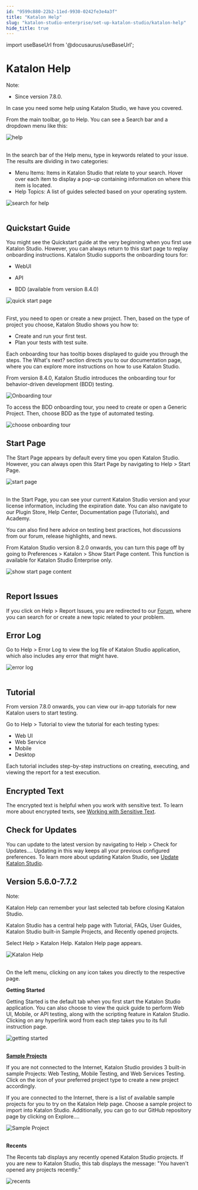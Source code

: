 ```yaml
---
id: "9599c880-22b2-11ed-9930-0242fe3e4a3f"
title: "Katalon Help"
slug: "katalon-studio-enterprise/set-up-katalon-studio/katalon-help"
hide_title: true
---
```

import useBaseUrl from '@docusaurus/useBaseUrl';


# <a id="id" class="anchor_top_offset"/><a id="ariaid-title1" class="anchor_top_offset"/>Katalon Help

<div xmlns="http://www.w3.org/1999/xhtml" className="note note note_note"><span className="note__title">Note:</span> <ul className="ul"><li className="li"><p className="p">Since version 7.8.0.</p></li></ul></div>
<p xmlns="http://www.w3.org/1999/xhtml" className="p">In case you need some help using Katalon Studio, we have you covered.</p> 
<p xmlns="http://www.w3.org/1999/xhtml" className="p">From the main toolbar, go to <span className="ph uicontrol">Help</span>. You can see a <span className="ph uicontrol">Search</span> bar and a dropdown menu like this:</p> 
<p xmlns="http://www.w3.org/1999/xhtml" className="p"><img className="image" src={useBaseUrl("https://github.com/katalon-studio/docs-images/raw/master/katalon-studio/docs/katalon-help/quickstart-guide.png")} width={500} alt="help" /><br /><br /></p> 
<p xmlns="http://www.w3.org/1999/xhtml" className="p">In the search bar of the <span className="ph uicontrol">Help</span> menu, type in keywords related to your issue. The results are dividing in two categories:</p> 
<ul xmlns="http://www.w3.org/1999/xhtml" className="ul"><li className="li">Menu Items: Items in Katalon Studio that relate to your search. Hover over each item to display a pop-up containing information on where this item is located.</li><li className="li">Help Topics: A list of guides selected based on your operating system.</li></ul> 
<p xmlns="http://www.w3.org/1999/xhtml" className="p"><img className="image" src={useBaseUrl("https://github.com/katalon-studio/docs-images/raw/master/katalon-studio/docs/katalon-help/search-help.png")} alt="search for help" /><br /><br /></p> 

## <a id="id_1" class="anchor_top_offset"/>Quickstart Guide

<div xmlns="http://www.w3.org/1999/xhtml" className="p">You might see the <span className="ph uicontrol">Quickstart guide</span> at the very beginning when you first use Katalon Studio. However, you can always return to this start page to replay onboarding instructions. Katalon Studio supports the onboarding tours for:<ul className="ul"><li className="li"><p className="p">WebUI</p></li><li className="li"><p className="p">API</p></li><li className="li"><p className="p">BDD (available from version 8.4.0)</p></li></ul></div>
<p xmlns="http://www.w3.org/1999/xhtml" className="p"><img className="image" src={useBaseUrl("https://github.com/katalon-studio/docs-images/raw/master/katalon-studio/docs/katalon-help/quick-start-page-full.png")} alt="quick start page" /><br /><br /></p> 
<p xmlns="http://www.w3.org/1999/xhtml" className="p">First, you need to open or create a new project. Then, based on the type of project you choose, Katalon Studio shows you how to:</p> 
<ul xmlns="http://www.w3.org/1999/xhtml" className="ul"><li className="li">Create and run your first test.</li><li className="li">Plan your tests with test suite.</li></ul> 
<p xmlns="http://www.w3.org/1999/xhtml" className="p">Each onboarding tour has tooltip boxes displayed to guide you through the steps. The <span className="ph uicontrol">What's next?</span> section directs you to our documentation page, where you can explore more instructions on how to use Katalon Studio.</p> 
<p xmlns="http://www.w3.org/1999/xhtml" className="p">From version 8.4.0, Katalon Studio introduces the onboarding tour for behavior-driven development (BDD) testing.</p> 
<p xmlns="http://www.w3.org/1999/xhtml" className="p"><img className="image" width={750} src={useBaseUrl("/95a0f470-22b2-11ed-9930-0242fe3e4a3f.png")} alt="Onboarding tour" /></p> 
<p xmlns="http://www.w3.org/1999/xhtml" className="p">To access the BDD onboarding tour, you need to create or open a <span className="ph uicontrol">Generic Project</span>. Then, choose <span className="ph uicontrol">BDD</span> as the type of automated testing. </p> 
<p xmlns="http://www.w3.org/1999/xhtml" className="p"><img className="image" width={400} src={useBaseUrl("/959fbbf0-22b2-11ed-9930-0242fe3e4a3f.png")} alt="choose onboarding tour" /></p> 

## <a id="id_2" class="anchor_top_offset"/>Start Page

<p xmlns="http://www.w3.org/1999/xhtml" className="p">The <span className="ph uicontrol">Start Page</span> appears by default every time you open Katalon Studio. However, you can always open this <span className="ph uicontrol">Start Page</span> by navigating to <span className="ph uicontrol">Help</span> &gt; <span className="ph uicontrol">Start Page</span>.</p> 
<p xmlns="http://www.w3.org/1999/xhtml" className="p"><img className="image" src={useBaseUrl("https://github.com/katalon-studio/docs-images/raw/master/katalon-studio/docs/katalon-help/start-page.png")} alt="start page" /><br /><br /></p> 
<p xmlns="http://www.w3.org/1999/xhtml" className="p">In the <span className="ph uicontrol">Start Page</span>, you can see your current Katalon Studio version and your license information, including the expiration date. You can also navigate to our Plugin Store, Help Center, Documentation page (Tutorials), and Academy.</p> 
<p xmlns="http://www.w3.org/1999/xhtml" className="p">You can also find here advice on testing best practices, hot discussions from our forum, release highlights, and news.</p> 
<p xmlns="http://www.w3.org/1999/xhtml" className="p">From Katalon Studio version 8.2.0 onwards, you can turn this page off by going to <span className="ph uicontrol">Preferences</span> &gt; <span className="ph uicontrol">Katalon</span> &gt; <span className="ph uicontrol">Show Start Page content</span>. This function is available for Katalon Studio Enterprise only.</p> 
<p xmlns="http://www.w3.org/1999/xhtml" className="p"><img className="image" src={useBaseUrl("https://github.com/katalon-studio/docs-images/raw/master/katalon-studio/docs/katalon-help/show-start-page-content.png")} width={500} alt="show start page content" /><br /><br /></p> 

## <a id="id_3" class="anchor_top_offset"/>Report Issues

<p xmlns="http://www.w3.org/1999/xhtml" className="p">If you click on <span className="ph uicontrol">Help</span> &gt; <span className="ph uicontrol">Report Issues</span>, you are redirected to our <a className="xref j-external-link" href="https://forum.katalon.com/c/community-discussion/katalon-studio/7" target="_blank">Forum</a>, where you can search for or create a new topic related to your problem.</p> 

## <a id="id_4" class="anchor_top_offset"/>Error Log

<p xmlns="http://www.w3.org/1999/xhtml" className="p">Go to <span className="ph uicontrol">Help</span> &gt; <span className="ph uicontrol">Error Log</span> to view the log file of Katalon Studio application, which also includes any error that might have.</p> 
<p xmlns="http://www.w3.org/1999/xhtml" className="p"><img className="image" src={useBaseUrl("https://github.com/katalon-studio/docs-images/raw/master/katalon-studio/docs/katalon-help/log-error.png")} width={700} alt="error log" /><br /><br /></p> 

## <a id="id_5" class="anchor_top_offset"/>Tutorial

<p xmlns="http://www.w3.org/1999/xhtml" className="p">From version 7.8.0 onwards, you can view our in-app tutorials for new Katalon users to start testing.</p> 
<p xmlns="http://www.w3.org/1999/xhtml" className="p">Go to <span className="ph uicontrol">Help</span> &gt; <span className="ph uicontrol">Tutorial</span> to view the tutorial for each testing types:</p> 
<ul xmlns="http://www.w3.org/1999/xhtml" className="ul"><li className="li">Web UI</li><li className="li">Web Service</li><li className="li">Mobile</li><li className="li">Desktop</li></ul> 
<p xmlns="http://www.w3.org/1999/xhtml" className="p">Each tutorial includes step-by-step instructions on creating, executing, and viewing the report for a test execution.</p> 
    

## <a id="id_6" class="anchor_top_offset"/>Encrypted Text

    
      
<p xmlns="http://www.w3.org/1999/xhtml" className="p">The encrypted text is helpful when you work with sensitive text.   To learn more about encrypted texts, see <a className="xref" href="/docs/legacy/katalon-studio-enterprise/create-tests-and-projects/manage-projects/working-with-sensitive-text">Working     with Sensitive Text</a>.</p> 
    
  

## <a id="id_7" class="anchor_top_offset"/>Check for Updates

<p xmlns="http://www.w3.org/1999/xhtml" className="p">You can update to the latest version by navigating to <span className="ph uicontrol">Help</span> &gt; <span className="ph uicontrol">Check for Updates...</span>. Updating in this way keeps all your previous configured preferences. To learn more about updating Katalon Studio, see <a className="xref" href="/docs/legacy/katalon-studio-enterprise/set-up-katalon-studio/update-katalon-studio">Update Katalon Studio</a>.</p> 

## <a id="concept-6224" class="anchor_top_offset"/>Version 5.6.0-7.7.2

<div xmlns="http://www.w3.org/1999/xhtml" className="note note note_note"><span className="note__title">Note:</span> <p className="p">Katalon Help can remember your last selected tab before closing Katalon Studio.</p></div>
<p xmlns="http://www.w3.org/1999/xhtml" className="p">Katalon Studio has a central help page with <span className="ph uicontrol">Tutorial</span>, <span className="ph uicontrol">FAQs</span>, <span className="ph uicontrol">User Guides</span>, Katalon Studio built-in <span className="ph uicontrol">Sample Projects</span>, and <span className="ph uicontrol">Recently</span> opened projects.</p> 
<p xmlns="http://www.w3.org/1999/xhtml" className="p">Select <span className="ph uicontrol">Help</span> &gt; <span className="ph uicontrol">Katalon Help</span>. Katalon Help page appears.</p> 
<p xmlns="http://www.w3.org/1999/xhtml" className="p"><img className="image" src={useBaseUrl("https://github.com/katalon-studio/docs-images/raw/master/katalon-studio/docs/katalon-help/image2018-8-2-93A363A43.png")} alt="Katalon Help" /><br /><br /></p> 
<p xmlns="http://www.w3.org/1999/xhtml" className="p">On the left menu, clicking on any icon takes you directly to the respective page.</p> 
<p xmlns="http://www.w3.org/1999/xhtml" className="p"><strong className="ph b">Getting Started</strong></p> 
<p xmlns="http://www.w3.org/1999/xhtml" className="p">Getting Started is the default tab when you first start the Katalon Studio application. You can also choose to view the quick guide to perform Web UI, Mobile, or API testing, along with the scripting feature in Katalon Studio. Clicking on any hyperlink word from each step takes you to its full instruction page.</p> 
<p xmlns="http://www.w3.org/1999/xhtml" className="p"><img className="image" src={useBaseUrl("https://github.com/katalon-studio/docs-images/raw/master/katalon-studio/docs/katalon-help/image2018-8-2-93A373A7.png")} width={500} alt="getting started" /><br /><br /></p> 
<p xmlns="http://www.w3.org/1999/xhtml" className="p"><strong className="ph b"><a className="xref j-external-link" href="http:///display/KD/Sample+Projects" target="_blank">Sample Projects</a></strong></p> 
<p xmlns="http://www.w3.org/1999/xhtml" className="p">If you are not connected to the Internet, Katalon Studio provides 3 built-in sample Projects: <span className="ph uicontrol">Web Testing</span>, <span className="ph uicontrol">Mobile Testing</span>, and <span className="ph uicontrol">Web Services Testing</span>. Click on the icon of your preferred project type to create a new project accordingly.</p> 
<p xmlns="http://www.w3.org/1999/xhtml" className="p">If you are connected to the Internet, there is a list of available sample projects for you to try on the <span className="ph uicontrol">Katalon Help</span> page. Choose a sample project to import into Katalon Studio. Additionally, you can go to our GitHub repository page by clicking on <span className="ph uicontrol">Explore...</span>.</p> 
<p xmlns="http://www.w3.org/1999/xhtml" className="p"><img className="image" src={useBaseUrl("https://github.com/katalon-studio/docs-images/raw/master/katalon-studio/docs/katalon-help/image2018-7-6-133A393A41.png")} width={500} alt="Sample Project" /><br /><br /></p> 
<p xmlns="http://www.w3.org/1999/xhtml" className="p"><strong className="ph b">Recents</strong></p> 
<p xmlns="http://www.w3.org/1999/xhtml" className="p">The <span className="ph uicontrol">Recents</span> tab displays any recently opened Katalon Studio projects. If you are new to Katalon Studio, this tab displays the message: "You haven't opened any projects recently."</p> 
<p xmlns="http://www.w3.org/1999/xhtml" className="p"><img className="image" src={useBaseUrl("https://github.com/katalon-studio/docs-images/raw/master/katalon-studio/docs/katalon-help/image2018-8-2-143A493A39.png")} width={500} alt="recents" /><br /><br /></p> 
